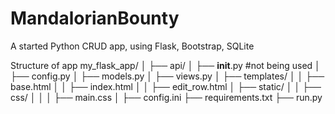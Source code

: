 # MandalorianBounty

A started Python CRUD app, using Flask, Bootstrap, SQLite

Structure of app
my_flask_app/
│
├── api/
│ ├── **init**.py #not being used
│ ├── config.py
│ ├── models.py
│ ├── views.py
│ ├── templates/
│ │ ├── base.html
│ │ ├── index.html
│ │ ├── edit_row.html
│ ├── static/
│ │ ├── css/
│ │ │ ├── main.css
│
├── config.ini
├── requirements.txt
├── run.py
